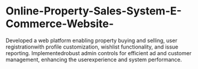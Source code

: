 # Online-Property-Sales-System-E-Commerce-Website-
Developed a web platform enabling property buying and selling, user registrationwith profile customization, wishlist functionality, and issue reporting. Implementedrobust admin controls for efficient ad and customer management, enhancing the userexperience and system performance.
